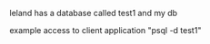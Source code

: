 

leland has a database called test1 and my db

example access to client application
	"psql -d test1"


